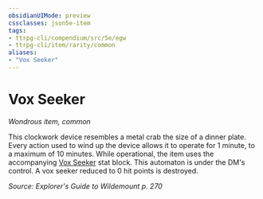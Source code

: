 ```yaml
---
obsidianUIMode: preview
cssclasses: json5e-item
tags:
- ttrpg-cli/compendium/src/5e/egw
- ttrpg-cli/item/rarity/common
aliases: 
- "Vox Seeker"
---
```

# Vox Seeker
*Wondrous item, common*  


This clockwork device resembles a metal crab the size of a dinner plate. Every action used to wind up the device allows it to operate for 1 minute, to a maximum of 10 minutes. While operational, the item uses the accompanying [Vox Seeker](3-Compendium/CLI/bestiary/construct/vox-seeker-egw.md) stat block. This automaton is under the DM's control. A vox seeker reduced to 0 hit points is destroyed.

*Source: Explorer's Guide to Wildemount p. 270*
